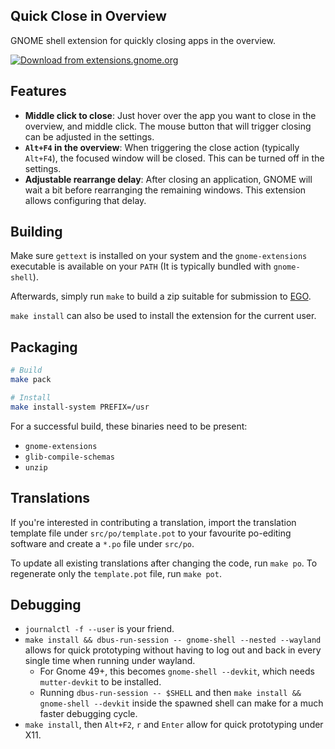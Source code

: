 Quick Close in Overview
-----------------------
GNOME shell extension for quickly closing apps in the overview.

[![Download from extensions.gnome.org](img/ego.svg)](https://extensions.gnome.org/extension/352/middle-click-to-close-in-overview/)

## Features

- **Middle click to close**: Just hover over the app you want to close in the overview, and middle
  click. The mouse button that will trigger closing can be adjusted in the settings.
- **`Alt+F4` in the overview**: When triggering the close action (typically `Alt+F4`), the focused
  window will be closed. This can be turned off in the settings.
- **Adjustable rearrange delay**: After closing an application, GNOME will wait a bit before
  rearranging the remaining windows. This extension allows configuring that delay.

## Building

Make sure `gettext` is installed on your system and the `gnome-extensions` executable is available
on your `PATH` (It is typically bundled with `gnome-shell`).

Afterwards, simply run `make` to build a zip suitable for submission to
[EGO](https://extensions.gnome.org/).

`make install` can also be used to install the extension for the current user.

## Packaging

```bash
# Build
make pack

# Install
make install-system PREFIX=/usr
```

For a successful build, these binaries need to be present:
- `gnome-extensions`
- `glib-compile-schemas`
- `unzip`

## Translations

If you're interested in contributing a translation, import the translation template file under
`src/po/template.pot` to your favourite po-editing software and create a `*.po` file under `src/po`.

To update all existing translations after changing the code, run `make po`. To regenerate only the
`template.pot` file, run `make pot`.

## Debugging

- `journalctl -f --user` is your friend.
- `make install && dbus-run-session -- gnome-shell --nested --wayland` allows for quick prototyping
  without having to log out and back in every single time when running under wayland.
  - For Gnome 49+, this becomes `gnome-shell --devkit`, which needs `mutter-devkit` to be installed.
  - Running `dbus-run-session -- $SHELL` and then `make install && gnome-shell --devkit` inside the
    spawned shell can make for a much faster debugging cycle.
- `make install`, then `Alt+F2`, `r` and `Enter` allow for quick prototyping under X11.

